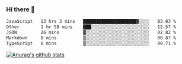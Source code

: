 ### Hi there 👋



<!--
**webB1an/webB1an** is a ✨ _special_ ✨ repository because its `README.md` (this file) appears on your GitHub profile.

Here are some ideas to get you started:

- 🔭 I’m currently working on ...
- 🌱 I’m currently learning ...
- 👯 I’m looking to collaborate on ...
- 🤔 I’m looking for help with ...
- 💬 Ask me about ...
- 📫 How to reach me: ...
- 😄 Pronouns: ...
- ⚡ Fun fact: ...
-->

<!--START_SECTION:waka-->

```txt
JavaScript   13 hrs 3 mins   ████████████████████▓░░░░   83.03 %
Other        1 hr 58 mins    ███░░░░░░░░░░░░░░░░░░░░░░   12.57 %
JSON         26 mins         ▓░░░░░░░░░░░░░░░░░░░░░░░░   02.82 %
Markdown     8 mins          ▒░░░░░░░░░░░░░░░░░░░░░░░░   00.87 %
TypeScript   6 mins          ▒░░░░░░░░░░░░░░░░░░░░░░░░   00.71 %
```

<!--END_SECTION:waka-->


[![Anurag's github stats](https://github-readme-stats.vercel.app/api?username=webB1an&show_icons=true&theme=radical)](https://github.com/anuraghazra/github-readme-stats)

